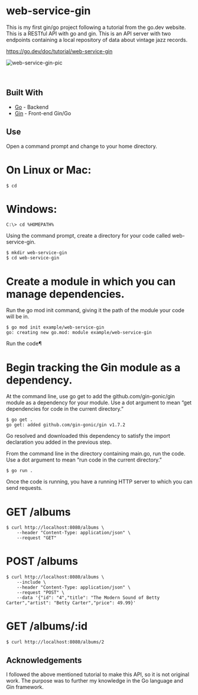 # web-service-gin

This is my first gin/go project following a tutorial from the go.dev website. This is a RESTful API with go and gin. This is an API server with two endpoints containing a local repository of data about vintage jazz records.

https://go.dev/doc/tutorial/web-service-gin

![web-service-gin-pic](https://github.com/user-attachments/assets/933b0d2b-b066-49bc-a952-43b4cf84b8fc)

<br>

## Built With
- [Go](https://go.dev/) - Backend
- [Gin](https://gin-gonic.com/) - Front-end Gin/Go

## Use

Open a command prompt and change to your home directory.

# On Linux or Mac:
```
$ cd
```
# Windows:
```
C:\> cd %HOMEPATH%
```
Using the command prompt, create a directory for your code called web-service-gin.
```
$ mkdir web-service-gin
$ cd web-service-gin
```
# Create a module in which you can manage dependencies.

Run the go mod init command, giving it the path of the module your code will be in.
```
$ go mod init example/web-service-gin
go: creating new go.mod: module example/web-service-gin
```
Run the code¶

# Begin tracking the Gin module as a dependency.

At the command line, use go get to add the github.com/gin-gonic/gin module as a dependency for your module. Use a dot argument to mean “get dependencies for code in the current directory.”
```
$ go get .
go get: added github.com/gin-gonic/gin v1.7.2
```
Go resolved and downloaded this dependency to satisfy the import declaration you added in the previous step.

From the command line in the directory containing main.go, run the code. Use a dot argument to mean “run code in the current directory.”
```
$ go run .
```
Once the code is running, you have a running HTTP server to which you can send requests.

# GET /albums
```
$ curl http://localhost:8080/albums \
    --header "Content-Type: application/json" \
    --request "GET"
```
# POST /albums
```
$ curl http://localhost:8080/albums \
    --include \
    --header "Content-Type: application/json" \
    --request "POST" \
    --data '{"id": "4","title": "The Modern Sound of Betty Carter","artist": "Betty Carter","price": 49.99}'
```
# GET /albums/:id
```
$ curl http://localhost:8080/albums/2
```
## Acknowledgements
I followed the above mentioned tutorial to make this API, so it is not original work. The purpose was to further my knowledge in the Go language and Gin framework.

